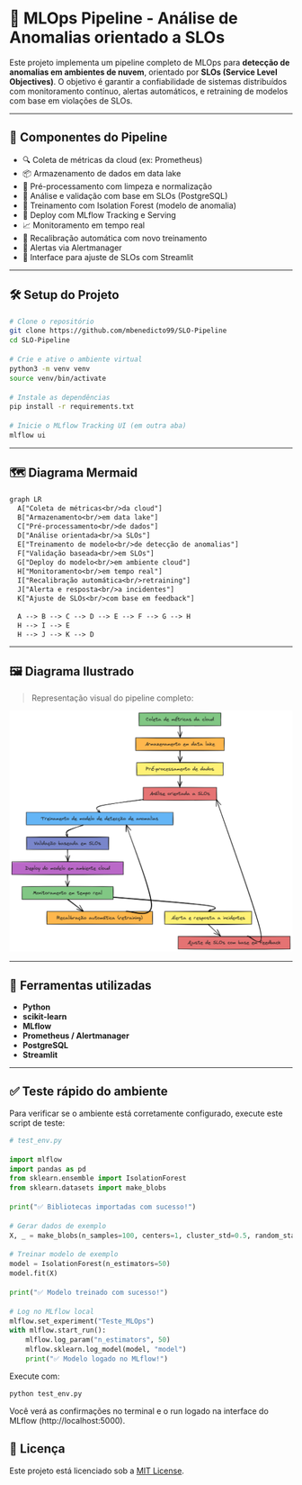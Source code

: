 # 🧠 MLOps Pipeline - Análise de Anomalias orientado a SLOs

Este projeto implementa um pipeline completo de MLOps para **detecção de anomalias em ambientes de nuvem**, orientado por **SLOs (Service Level Objectives)**. O objetivo é garantir a confiabilidade de sistemas distribuídos com monitoramento contínuo, alertas automáticos, e retraining de modelos com base em violações de SLOs.

---

## 📌 Componentes do Pipeline

- 🔍 Coleta de métricas da cloud (ex: Prometheus)
- 📦 Armazenamento de dados em data lake
- 🧼 Pré-processamento com limpeza e normalização
- 🎯 Análise e validação com base em SLOs (PostgreSQL)
- 🧠 Treinamento com Isolation Forest (modelo de anomalia)
- 🚀 Deploy com MLflow Tracking e Serving
- 📈 Monitoramento em tempo real
- 🔁 Recalibração automática com novo treinamento
- 🚨 Alertas via Alertmanager
- 👤 Interface para ajuste de SLOs com Streamlit

---

## 🛠️ Setup do Projeto

```bash
# Clone o repositório
git clone https://github.com/mbenedicto99/SLO-Pipeline
cd SLO-Pipeline

# Crie e ative o ambiente virtual
python3 -m venv venv
source venv/bin/activate

# Instale as dependências
pip install -r requirements.txt

# Inicie o MLflow Tracking UI (em outra aba)
mlflow ui
```

---

## 🗺️ Diagrama Mermaid

```mermaid
graph LR
  A["Coleta de métricas<br/>da cloud"]
  B["Armazenamento<br/>em data lake"]
  C["Pré-processamento<br/>de dados"]
  D["Análise orientada<br/>a SLOs"]
  E["Treinamento de modelo<br/>de detecção de anomalias"]
  F["Validação baseada<br/>em SLOs"]
  G["Deploy do modelo<br/>em ambiente cloud"]
  H["Monitoramento<br/>em tempo real"]
  I["Recalibração automática<br/>retraining"]
  J["Alerta e resposta<br/>a incidentes"]
  K["Ajuste de SLOs<br/>com base em feedback"]

  A --> B --> C --> D --> E --> F --> G --> H
  H --> I --> E
  H --> J --> K --> D
```

---

## 🖼️ Diagrama Ilustrado

> Representação visual do pipeline completo:

![Pipeline MLOps](./MLOps-SLO.png)

---

## 🧪 Ferramentas utilizadas

- **Python**
- **scikit-learn**
- **MLflow**
- **Prometheus / Alertmanager**
- **PostgreSQL**
- **Streamlit**

---

## ✅ Teste rápido do ambiente

Para verificar se o ambiente está corretamente configurado, execute este script de teste:

```python
# test_env.py

import mlflow
import pandas as pd
from sklearn.ensemble import IsolationForest
from sklearn.datasets import make_blobs

print("✅ Bibliotecas importadas com sucesso!")

# Gerar dados de exemplo
X, _ = make_blobs(n_samples=100, centers=1, cluster_std=0.5, random_state=42)

# Treinar modelo de exemplo
model = IsolationForest(n_estimators=50)
model.fit(X)

print("✅ Modelo treinado com sucesso!")

# Log no MLflow local
mlflow.set_experiment("Teste_MLOps")
with mlflow.start_run():
    mlflow.log_param("n_estimators", 50)
    mlflow.sklearn.log_model(model, "model")
    print("✅ Modelo logado no MLflow!")
```

Execute com:

```bash
python test_env.py
```

Você verá as confirmações no terminal e o run logado na interface do MLflow (http://localhost:5000).

## 📜 Licença

Este projeto está licenciado sob a [MIT License](LICENSE).
